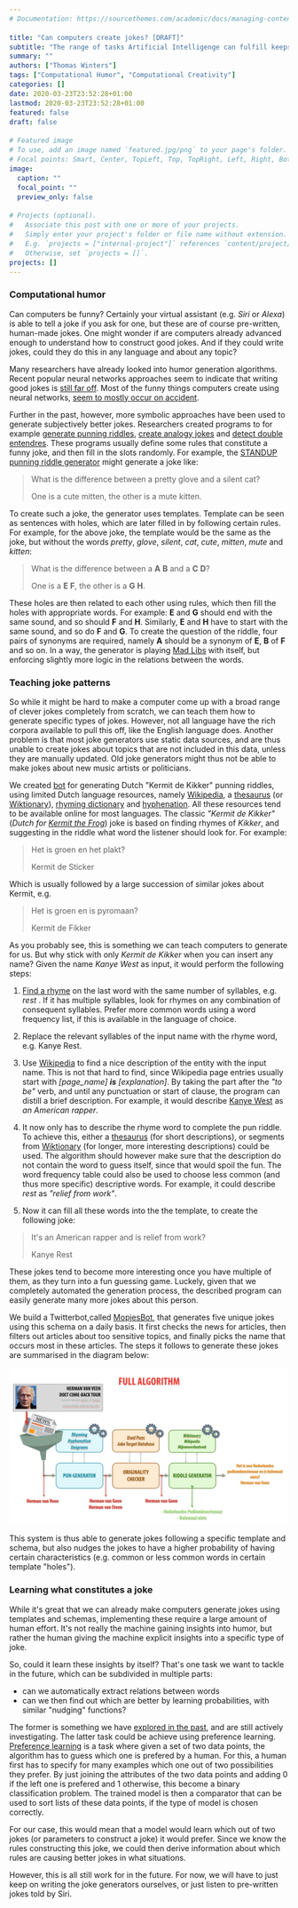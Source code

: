 ```yaml
---
# Documentation: https://sourcethemes.com/academic/docs/managing-content/

title: "Can computers create jokes? [DRAFT]"
subtitle: "The range of tasks Artificial Intelligenge can fulfill keeps strongly growing, but will an AI ever understand how to successfully create jokes?"
summary: ""
authors: ["Thomas Winters"]
tags: ["Computational Humor", "Computational Creativity"]
categories: []
date: 2020-03-23T23:52:28+01:00
lastmod: 2020-03-23T23:52:28+01:00
featured: false
draft: false

# Featured image
# To use, add an image named `featured.jpg/png` to your page's folder.
# Focal points: Smart, Center, TopLeft, Top, TopRight, Left, Right, BottomLeft, Bottom, BottomRight.
image:
  caption: ""
  focal_point: ""
  preview_only: false

# Projects (optional).
#   Associate this post with one or more of your projects.
#   Simply enter your project's folder or file name without extension.
#   E.g. `projects = ["internal-project"]` references `content/project/deep-learning/index.md`.
#   Otherwise, set `projects = []`.
projects: []
---
```


### Computational humor

Can computers be funny?
Certainly your virtual assistant (e.g. *Siri* or *Alexa*) is able to tell a joke if you ask for one, but these are of course pre-written, human-made jokes.
One might wonder if are computers already advanced enough to understand how to construct good jokes.
And if they could write jokes, could they do this in any language and about any topic?

Many researchers have already looked into humor generation algorithms.
Recent popular neural networks approaches seem to indicate that
writing good jokes is [still far off](https://towardsdatascience.com/teaching-gpt-2-a-sense-of-humor-fine-tuning-large-transformer-models-on-a-single-gpu-in-pytorch-59e8cec40912).
Most of the funny things computers create using neural networks, [seem to mostly occur on accident](https://aiweirdness.com/books).

Further in the past, however, more symbolic approaches have been used to generate subjectively better jokes.
Researchers created programs to for example [generate punning riddles](http://joking.abdn.ac.uk/webversion/welcome.php),
[create analogy jokes](http://www.infoivy.com/2013/09/big-data-what-joke-generator-that-is.html)
and [detect double entendres](https://www.popsci.com/technology/article/2011-04/thats-what-she-said-software-recognizes-pervy-double-entendres-automatically/).
These programs usually define some rules that constitute a funny joke, and then fill in the slots randomly.
For example, the [STANDUP punning riddle generator]((http://joking.abdn.ac.uk/webversion/welcome.php)) might generate a joke like:

> What is the difference between a pretty glove and a silent cat?
>
> One is a cute mitten, the other is a mute kitten.

To create such a joke, the generator uses templates.
Template can be seen as sentences with holes, which are later filled in by following certain rules.
For example, for the above joke, the template would be the same as the joke, but without the words *pretty*, *glove*, *silent*, *cat*, *cute*, *mitten*, *mute* and *kitten*:

> What is the difference between a **A** **B** and a **C** **D**?
>
> One is a **E** **F**, the other is a **G** **H**.

These holes are then related to each other using rules, which then fill the holes with appropriate words.
For example: **E** and **G** should end with the same sound, and so should **F** and **H**.
Similarly, **E** and **H** have to start with the same sound, and so do **F** and **G**.
To create the question of the riddle, four pairs of synonyms are required, namely **A** should be a synonym of **E**, **B** of **F** and so on.
In a way, the generator is playing [Mad Libs](http://www.madlibs.com/) with itself, but enforcing slightly more logic in the relations between the words.
  
### Teaching joke patterns
  
So while it might be hard to make a computer come up with a broad range of clever jokes completely from scratch,
 we can teach them how to generate specific types of jokes.
However, not all language have the rich corpora available to pull this off, like the English language does.
Another problem is that most joke generators use static data sources, and are thus unable to create jokes about topics that are not included in this data, unless they are manually updated.
Old joke generators might thus not be able to make jokes about new music artists or politicians.

We created [bot](https://twitter.com/MopjesBot) for generating Dutch "Kermit de Kikker" punning riddles, using limited Dutch language resources,
namely [Wikipedia](https://nl.wikipedia.org/), a [thesaurus](https://www.mijnwoordenboek.nl/synoniem.php) (or [Wiktionary](https://nl.wiktionary.org/wiki/Hoofdpagina)),
[rhyming dictionary](https://www.mijnwoordenboek.nl/rijmwoordenboek/) and [hyphenation](https://www.ushuaia.pl/hyphen/?ln=nl).
All these resources tend to be available online for most languages.
The classic *"Kermit de Kikker"* (*Dutch for [Kermit the Frog](https://en.wikipedia.org/wiki/Kermit_the_Frog)*) joke is based on finding rhymes of *Kikker*,
and suggesting in the riddle what word the listener should look for.
For example:

> Het is groen en het plakt?
>
> Kermit de Sticker

Which is usually followed by a large succession of similar jokes about Kermit, e.g.

> Het is groen en is pyromaan?
>
> Kermit de Fikker

As you probably see, this is something we can teach computers to generate for us.
But why stick with only *Kermit de Kikker* when you can insert any name?
Given the name *Kanye West* as input, it would perform the following steps:

1. [Find a rhyme](https://www.rhymezone.com/r/rhyme.cgi?Word=west&typeofrhyme=perfect&org1=syl&org2=l&org3=y)
on the last word with the same number of syllables, e.g. *rest* .
If it has multiple syllables, look for rhymes on any combination of consequent syllables.
Prefer more common words using a word frequency list, if this is available in the language of choice.

2. Replace the relevant syllables of the input name with the rhyme word, e.g. Kanye Rest.

3. Use [Wikipedia](https://wikipedia.org) to find a nice description of the entity with the input name.
This is not that hard to find, since Wikipedia page entries usually start with *\[page_name\] **is** \[explanation\]*.
By taking the part after the *"to be"* verb, and until any punctuation or start of clause, the program can distill a brief description.
For example, it would describe [Kanye West](https://en.wikipedia.org/wiki/Kanye_West) as *an American rapper*.

4. It now only has to describe the rhyme word to complete the pun riddle.
To achieve this, either a [thesaurus](https://www.thesaurus.com/browse/rest) (for short descriptions),
or segments from [Wiktionary](https://en.wiktionary.org/wiki/rest) (for longer, more interesting descriptions) could be used.
The algorithm should however make sure that the description do not contain the word to guess itself, since that would spoil the fun.
The word frequency table could also be used to choose less common (and thus more specific) descriptive words.
For example, it could describe *rest* as *"relief from work"*.

5. Now it can fill all these words into the the template, to create the following joke:
> It's an American rapper and is relief from work?
>
> Kanye Rest

These jokes tend to become more interesting once you have multiple of them, as they turn into a fun guessing game.
Luckely, given that we completely automated the generation process, the described program can easily generate many more jokes about this person.

We build a Twitterbot,called [MopjesBot](https://twitter.com/MopjesBot), that generates five unique jokes using this schema on a daily basis.
It first checks the news for articles, then filters out articles about too sensitive topics, and finally picks the name that occurs most in these articles.
The steps it follows to generate these jokes are summarised in the diagram below:

![mopjesbot overview](mopjesbot_flow.png)

This system is thus able to generate jokes following a specific template and schema,
but also nudges the jokes to have a higher probability of having certain characteristics (e.g. common or less common words in certain template "holes").
  
### Learning what constitutes a joke

While it's great that we can already make computers generate jokes using templates and schemas, implementing these require a large amount of human effort.
It's not really the machine gaining insights into humor, but rather the human giving the machine explicit insights into a specific type of joke.

So, could it learn these insights by itself?
That's one task we want to tackle in the future, which can be subdivided in multiple parts:
  - can we automatically extract relations between words
  - can we then find out which are better by learning probabilities, with similar "nudging" functions?
  
The former is something we have [explored in the past](https://www.researchgate.net/publication/325432136_Automatic_Joke_Generation_Learning_Humor_from_Examples), and are still actively investigating.
The latter task could be achieve using preference learning.
[Preference learning](https://en.wikipedia.org/wiki/Preference_learning) is a task where given a set of two data points, the algorithm has to guess which one is prefered by a human.
For this, a human first has to specify for many examples which one out of two possibilities they prefer.
By just joining the attributes of the two data points and adding 0 if the left one is prefered and 1 otherwise, this become a binary classification problem.
The trained model is then a comparator that can be used to sort lists of these data points, if the type of model is chosen correctly.

For our case, this would mean that a model would learn which out of two jokes (or parameters to construct a joke) it would prefer.
Since we know the rules constructing this joke, we could then derive information about which rules are causing better jokes in what situations.

However, this is all still work for in the future.
For now, we will have to just keep on writing the joke generators ourselves, or just listen to pre-written jokes told by Siri.
